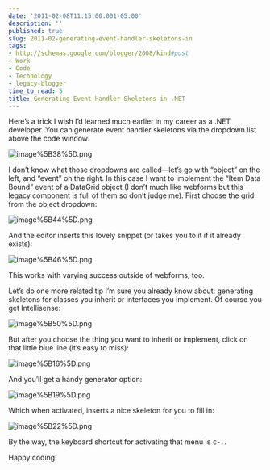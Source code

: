 ```yaml
---
date: '2011-02-08T11:15:00.001-05:00'
description: ''
published: true
slug: 2011-02-generating-event-handler-skeletons-in
tags:
- http://schemas.google.com/blogger/2008/kind#post
- Work
- Code
- Technology
- legacy-blogger
time_to_read: 5
title: Generating Event Handler Skeletons in .NET
---
```



Here’s a trick I wish I’d learned much earlier in my career as a .NET developer. You can generate event handler skeletons via the dropdown list above the code window:

![image%5B38%5D.png](image%5B38%5D.png)

I don’t know what those dropdowns are called—let’s go with “object” on the left, and “event” on the right. In this case I want to implement the “Item Data Bound” event of a DataGrid object (I don’t much like webforms but this legacy component is full of them so don’t judge me). First choose the grid from the object dropdown:

![image%5B44%5D.png](image%5B44%5D.png)

And the editor inserts this lovely snippet (or takes you to it if it already exists):

![image%5B46%5D.png](image%5B46%5D.png)

This works with varying success outside of webforms, too.

Let’s do one more related tip I’m sure you already know about: generating skeletons for classes you inherit or interfaces you implement. Of course you get Intellisense:  

![image%5B50%5D.png](image%5B50%5D.png)

But after you choose the thing you want to inherit or implement, click on that little blue line (it’s easy to miss):  

![image%5B16%5D.png](image%5B16%5D.png)

And you’ll get a handy generator option:  

![image%5B19%5D.png](image%5B19%5D.png)

Which when activated, inserts a nice skeleton for you to fill in:  

![image%5B22%5D.png](image%5B22%5D.png)

By the way, the keyboard shortcut for activating that menu is <kbd>c</kbd>-<kbd>.</kbd>.

Happy coding!